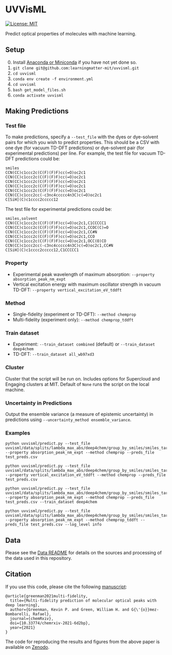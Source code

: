 UVVisML
==============================
[//]: # (Badges)
[![License: MIT](https://img.shields.io/badge/License-MIT-yellow.svg)](https://opensource.org/licenses/MIT)


Predict optical properties of molecules with machine learning.

## Setup
0. Install [Anaconda or Miniconda](https://docs.conda.io/projects/continuumio-conda/en/latest/user-guide/install/index.html) if you have not yet done so.
1. `git clone git@github.com:learningmatter-mit/uvvisml.git`
2. `cd uvvisml`
3. `conda env create -f environment.yml`
4. `cd uvvisml`
4. `bash get_model_files.sh`
5. `conda activate uvvisml`

## Making Predictions

### Test file
To make predictions, specify a `--test_file` with the dyes or dye-solvent pairs for which you wish to predict properties. This should be a CSV with one dye (for vacuum TD-DFT predictions) or dye-solvent pair (for experimental predictions) per line. For example, the test file for vacuum TD-DFT predictions could be:
```
smiles
CCN(CC)c1ccc2c(C(F)(F)F)cc(=O)oc2c1
CCN(CC)c1ccc2c(C(F)(F)F)cc(=O)oc2c1
CCN(CC)c1ccc2c(C(F)(F)F)cc(=O)oc2c1
CCN(CC)c1ccc2c(C(F)(F)F)cc(=O)oc2c1
CCN(CC)c1ccc2c(C(F)(F)F)cc(=O)oc2c1
CCN(CC)c1ccc2cc(-c3nc4ccccc4n3C)c(=O)oc2c1
C[SiH](C)c1cccc2ccccc12
```

The test file for experimental predictions could be:
```
smiles,solvent
CCN(CC)c1ccc2c(C(F)(F)F)cc(=O)oc2c1,C1CCCCC1
CCN(CC)c1ccc2c(C(F)(F)F)cc(=O)oc2c1,CCOC(C)=O
CCN(CC)c1ccc2c(C(F)(F)F)cc(=O)oc2c1,CC#N
CCN(CC)c1ccc2c(C(F)(F)F)cc(=O)oc2c1,CCO
CCN(CC)c1ccc2c(C(F)(F)F)cc(=O)oc2c1,OCC(O)CO
CCN(CC)c1ccc2cc(-c3nc4ccccc4n3C)c(=O)oc2c1,CC#N
C[SiH](C)c1cccc2ccccc12,C1CCCCC1
```

### Property
* Experimental peak wavelength of maximum absorption: `--property absorption_peak_nm_expt`
* Vertical excitation energy with maximum oscillator strength in vacuum TD-DFT: `--property vertical_excitation_eV_tddft`

### Method
* Single-fidelity (experiment or TD-DFT): `--method chemprop`
* Multi-fidelity (experiment only): `--method chemprop_tddft`

### Train dataset
* Experiment: `--train_dataset combined` (default) or `--train_dataset deep4chem`
* TD-DFT: `--train_dataset all_wb97xd3`

### Cluster
Cluster that the script will be run on. Includes options for Supercloud and Engaging clusters at MIT. Default of `None` runs the script on the local machine.

### Uncertainty in Predictions
Output the ensemble variance (a measure of epistemic uncertainty) in predictions using `--uncertainty_method ensemble_variance`.

### Examples
```
python uvvisml/predict.py --test_file uvvisml/data/splits/lambda_max_abs/deep4chem/group_by_smiles/smiles_target_test.csv --property absorption_peak_nm_expt --method chemprop --preds_file test_preds.csv

python uvvisml/predict.py --test_file uvvisml/data/splits/lambda_max_abs/deep4chem/group_by_smiles/smiles_target_test.csv --property vertical_excitation_eV_tddft --method chemprop --preds_file test_preds.csv

python uvvisml/predict.py --test_file uvvisml/data/splits/lambda_max_abs/deep4chem/group_by_smiles/smiles_target_test.csv --property absorption_peak_nm_expt --method chemprop --preds_file test_preds.csv --train_dataset deep4chem

python uvvisml/predict.py --test_file uvvisml/data/splits/lambda_max_abs/deep4chem/group_by_smiles/smiles_target_test.csv --property absorption_peak_nm_expt --method chemprop_tddft --preds_file test_preds.csv --log_level info
```

## Data
Please see the [Data README](uvvisml/data/README.md) for details on the sources and processing of the data used in this repository.

## Citation
If you use this code, please cite the following [manuscript](https://doi.org/10.33774/chemrxiv-2021-6d2bp):

```
@article{greenman2021multi-fidelity,
  title={Multi-fidelity prediction of molecular optical peaks with deep learning},
  author={Greenman, Kevin P. and Green, William H. and G{\'{o}}mez-Bombarelli, Rafael},
  journal={chemRxiv},
  doi={10.33774/chemrxiv-2021-6d2bp},
  year={2021}
}
```

The code for reproducing the results and figures from the above paper is available on [Zenodo](https://doi.org/10.5281/zenodo.5500428).

